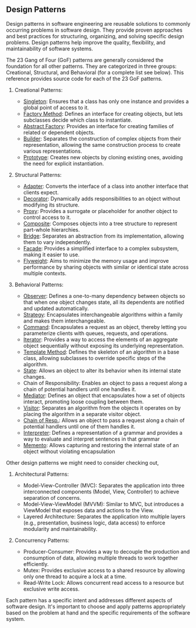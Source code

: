 ## Design Patterns
Design patterns in software engineering are reusable solutions to commonly occurring problems in software design. They provide proven approaches and best practices for structuring, organizing, and solving specific design problems. Design patterns help improve the quality, flexibility, and maintainability of software systems.

The 23 Gang of Four (GoF) patterns are generally considered the foundation for all other patterns. They are categorized in three groups: Creational, Structural, and Behavioral (for a complete list see below). This reference provides source code for each of the 23 GoF patterns.

1. Creational Patterns:
    - [Singleton](singleton.md): Ensures that a class has only one instance and provides a global point of access to it.
    - [Factory Method](factory-method.md): Defines an interface for creating objects, but lets subclasses decide which class to instantiate.
    - [Abstract Factory](abstract-factory.md): Provides an interface for creating families of related or dependent objects.
    - [Builder](builder.md): Separates the construction of complex objects from their representation, allowing the same construction process to create various representations.
    - [Prototype](prototype.md): Creates new objects by cloning existing ones, avoiding the need for explicit instantiation.


2. Structural Patterns:
    - [Adapter](adapter.md): Converts the interface of a class into another interface that clients expect.
    - [Decorator](decorator.md): Dynamically adds responsibilities to an object without modifying its structure.
    - [Proxy](proxy.md): Provides a surrogate or placeholder for another object to control access to it.
    - [Composite](composite.md): Composes objects into a tree structure to represent part-whole hierarchies.
    - [Bridge](bridge.md): Separates an abstraction from its implementation, allowing them to vary independently.
    - [Facade](fascade.md): Provides a simplified interface to a complex subsystem, making it easier to use.
    - [Flyweight](flyweight.md): Aims to minimize the memory usage and improve performance by sharing objects with similar or identical state across multiple contexts.

3. Behavioral Patterns:
    - [Observer](observer.md): Defines a one-to-many dependency between objects so that when one object changes state, all its dependents are notified and updated automatically.
    - [Strategy](strategy.md): Encapsulates interchangeable algorithms within a family and makes them interchangeable.
    - [Command](command.md): Encapsulates a request as an object, thereby letting you parameterize clients with queues, requests, and operations.
    - [Iterator](iterator.md): Provides a way to access the elements of an aggregate object sequentially without exposing its underlying representation.
    - [Template Method](template-method.md): Defines the skeleton of an algorithm in a base class, allowing subclasses to override specific steps of the algorithm.
    - [State](state.md): Allows an object to alter its behavior when its internal state changes.
    - Chain of Responsibility: Enables an object to pass a request along a chain of potential handlers until one handles it.
    - [Mediator](mediator.md): Defines an object that encapsulates how a set of objects interact, promoting loose coupling between them.
    - [Visitor](visitor.md): Separates an algorithm from the objects it operates on by placing the algorithm in a separate visitor object.
    - [Chain of Resp.](chain-of-responsibility.md): Allows an object to pass a request along a chain of potential handlers until one of them handles it.
    - [Interpreter](interpreter.md): Defines a representation of a grammar and provides a way to evaluate and interpret sentences in that grammar
    - [Memento](memento.md): Allows capturing and restoring the internal state of an object without violating encapsulation

Other design patterns we might need to consider checking out,

1. Architectural Patterns:
   - Model-View-Controller (MVC): Separates the application into three interconnected components (Model, View, Controller) to achieve separation of concerns.
   - Model-View-ViewModel (MVVM): Similar to MVC, but introduces a ViewModel that exposes data and actions to the View.
   - Layered Architecture: Separates the application into multiple layers (e.g., presentation, business logic, data access) to enforce modularity and maintainability.

2. Concurrency Patterns:
   - Producer-Consumer: Provides a way to decouple the production and consumption of data, allowing multiple threads to work together efficiently.
   - Mutex: Provides exclusive access to a shared resource by allowing only one thread to acquire a lock at a time.
   - Read-Write Lock: Allows concurrent read access to a resource but exclusive write access.

Each pattern has a specific intent and addresses different aspects of software design. It's important to choose and apply patterns appropriately based on the problem at hand and the specific requirements of the software system.